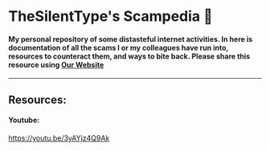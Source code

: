 # TheSilentType's Scampedia 📘
#### My personal repository of some distasteful internet activities. In here is documentation of all the scams I or my colleagues have run into, resources to counteract them, and ways to bite back. Please share this resource using [Our Website](https://scampedia.glitch.me)
__ __
## Resources:
#### Youtube:
https://youtu.be/3yAYjz4Q9Ak
